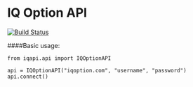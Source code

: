 # IQ Option API
[![Build Status](https://travis-ci.org/n1nj4z33/iqapi.png)](https://travis-ci.org/n1nj4z33/iqapi)

####Basic usage:
```
from iqapi.api import IQOptionAPI

api = IQOptionAPI("iqoption.com", "username", "password")
api.connect()
```
